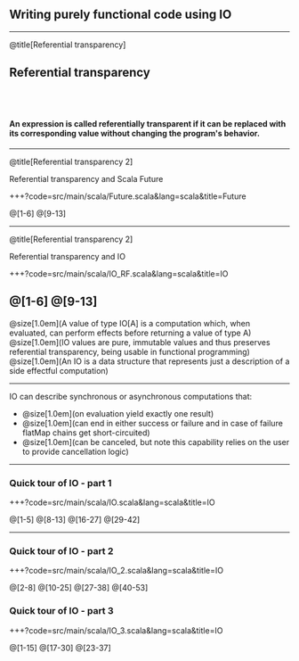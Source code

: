 ## Writing purely functional code using IO

---

@title[Referential transparency]
## Referential transparency
<br/>
<br/>

#### An expression is called **referentially transparent** if it can be replaced with its corresponding value without changing the program's behavior.

---
@title[Referential transparency 2]

Referential transparency and Scala Future

+++?code=src/main/scala/Future.scala&lang=scala&title=Future

@[1-6]
@[9-13]

---
@title[Referential transparency 2]

Referential transparency and IO

+++?code=src/main/scala/IO_RF.scala&lang=scala&title=IO

@[1-6]
@[9-13]
---
@size[1.0em](A value of type IO[A] is a computation which, when evaluated, can perform effects before returning a value of type A)
<br/>
@size[1.0em](IO values are pure, immutable values and thus preserves referential transparency, being usable in functional programming)
<br/>
@size[1.0em](An IO is a data structure that represents just a description of a side effectful computation)


---

IO can describe synchronous or asynchronous computations that:
* @size[1.0em](on evaluation yield exactly one result)
* @size[1.0em](can end in either success or failure and in case of failure flatMap chains get short-circuited)
* @size[1.0em](can be canceled, but note this capability relies on the user to provide cancellation logic)

---

### Quick tour of IO - part 1
+++?code=src/main/scala/IO.scala&lang=scala&title=IO

@[1-5]
@[8-13]
@[16-27]
@[29-42]

---

### Quick tour of IO - part 2
+++?code=src/main/scala/IO_2.scala&lang=scala&title=IO

@[2-8]
@[10-25]
@[27-38]
@[40-53]

### Quick tour of IO - part 3
+++?code=src/main/scala/IO_3.scala&lang=scala&title=IO

@[1-15]
@[17-30]
@[23-37]
